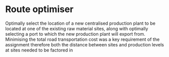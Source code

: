 # Route optimiser

Optimally select the location of a new centralised production plant to be located at one of the existing raw material sites, along with optimally selecting a port to which the new production plant will export from. Minimising the total road transportation cost was a key requirement of the assignment therefore both the distance between sites and production levels at sites needed to be factored in
